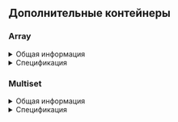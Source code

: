## Дополнительные контейнеры

### Array

<details>
  <summary>Общая информация</summary>
<br />

Array (массив) - это последовательный контейнер, инкапсулирующий в себе статический массив. В контейнер array нельзя добавить новый элементы, можно только модифицировать значение заданных изначально. В плане взаимодействия, контейнер array сочетает в себе очевидные свойства статического массива с основным достоинством контейнерных классов - более четкой организацией данных. Например, контейнер Array хранит размер массива и предоставляет итераторы. Так же как и vector, array занимает последовательную часть памяти и может быть передан в функцию как стандартный массив в Си. Вторым шаблонным аргументом класса array является его фактический размер.

</details>

<details>
  <summary>Спецификация</summary>
<br />

*Array Member type*

В этой таблице перечислены внутриклассовые переопределения типов (типичные для стандартной библиотеки STL), принятые для удобства восприятия кода класса:

| Member type            | definition                                                                             |
|------------------------|----------------------------------------------------------------------------------------|
| `value_type`             | `T` defines the type of an element (T is template parameter)                                  |
| `reference`              | `T &` defines the type of the reference to an element                                                             |
| `const_reference`        | `const T &` defines the type of the constant reference                                         |
| `iterator`               | `T *` defines the type for iterating through the container                                                 |
| `const_iterator`         | `const T *` defines the constant type for iterating through the container                                           |
| `size_type`              | `size_t` defines the type of the container size (standard type is size_t) |

*Array Member functions*

В этой таблице перечислены основные публичные методы для взаимодействия с классом:

| Functions      | Definition                                      |
|----------------|-------------------------------------------------|
| `array()`  | default constructor, creates empty array                                 |
| `array(std::initializer_list<value_type> const &items)`  | initializer list constructor, creates array initizialized using std::initializer_list<T>    |
| `array(const array &a)`  | copy constructor  |
| `array(array &&a)`  | move constructor  |
| `~array()`  | destructor  |
| `operator=(array &&a)`      | assignment operator overload for moving object                                |

*Array Element access*

В этой таблице перечислены публичные методы для доступа к элементам класса:

| Element access         | Definition                                                                             |
|------------------------|----------------------------------------------------------------------------------------|
| `reference at(size_type pos)`                     | access specified element with bounds checking                                          |
| `reference operator[](size_type pos)`             | access specified element                                                               |
| `const_reference front()`          | access the first element                        |
| `const_reference back()`           | access the last element                         |
| `iterator data()`                   | direct access to the underlying array                                                  |

*Array Iterators*

В этой таблице перечислены публичные методы для итерирования по элементам класса (доступ к итераторам):

| Iterators      | Definition                                      |
|----------------|-------------------------------------------------|
| `iterator begin()`    | returns an iterator to the beginning            |
| `iterator end()`        | returns an iterator to the end                  |

*Array Capacity*

В этой таблице перечислены публичные методы для доступа к информации о наполнении контейнера:

| Capacity               | Definition                                                                             |
|------------------------|----------------------------------------------------------------------------------------|
| `bool empty()`          | checks whether the container is empty           |
| `size_type size()`           | returns the number of elements                  |
| `size_type max_size()`       | returns the maximum possible number of elements |

*Array Modifiers*

В этой таблице перечислены публичные методы для изменения контейнера:

| Modifiers      | Definition                                      |
|----------------|-------------------------------------------------|
| `void swap(array& other)`                   | swaps the contents                                |
| `void fill(const_reference value);`         | assigns the given value value to all elements in the container. |


</details>

### Multiset 

<details>
  <summary>Общая информация</summary>
<br />

Multiset (мультимножество) - это ассоциативный контейнер, повторяющий логику множества, но позволяющий хранить идентичные элементы. Такой контейнер отличается от списка или вектора тем, что элементы при попадании в мультимножество так же, как и в множестве, сортируются на лету. Однако так же, как и множество, мультимножество не позволяет обратиться к элементу по индексу, а требует обращения по значению, которое в мультимножестве может повторяться.

</details>

<details>
  <summary>Спецификация</summary>
<br />

*Multiset Member type*

В этой таблице перечислены внутриклассовые переопределения типов (типичные для стандартной библиотеки STL), принятые для удобства восприятия кода класса:

| Member type            | Definition                                                                             |
|------------------------|----------------------------------------------------------------------------------------|
| `key_type`               | `Key` the first template parameter (Key)                                                     |
| `value_type`             | `Key` value type (the value itself is a key)                                                    |
| `reference`              | `value_type &` defines the type of the reference to an element                                                             |
| `const_reference`        | `const value_type &` defines the type of the constant reference                                         |
| `iterator`               | internal class `MultisetIterator<T>` or `BinaryTree::iterator` as internal iterator of tree subclass; defines the type for iterating through the container                                                 |
| `const_iterator`         | internal class `MultisetConstIterator<T>` or `BinaryTree::const_iterator` as internal const iterator of tree subclass; defines the constant type for iterating through the container                                           |
| `size_type`              | `size_t` defines the type of the container size (standard type is size_t) |

*Multiset Member functions*

В этой таблице перечислены основные публичные методы для взаимодействия с классом:

| Member functions      | Definition                                      |
|----------------|-------------------------------------------------|
| `multiset()`  | default constructor, creates empty set                                 |
| `multiset(std::initializer_list<value_type> const &items)`  | initializer list constructor, creates the set initizialized using std::initializer_list<T>    |
| `multiset(const multiset &ms)`  | copy constructor  |
| `multiset(multiset &&ms)`  | move constructor  |
| `~multiset()`  | destructor  |
| `operator=(multiset &&ms)`      | assignment operator overload for moving object                                |

*Multiset Iterators*

В этой таблице перечислены публичные методы для итерирования по элементам класса (доступ к итераторам):

| Iterators              | Definition                                                                             |
|------------------------|----------------------------------------------------------------------------------------|
| `iterator begin()`            | returns an iterator to the beginning                                                   |
| `iterator end()`                | returns an iterator to the end                                                         |


*Multiset Capacity*

В этой таблице перечислены публичные методы для доступа к информации о наполнении контейнера:

| Capacity       | Definition                                      |
|----------------|-------------------------------------------------|
| `bool empty()`          | checks whether the container is empty           |
| `size_type size()`           | returns the number of elements                  |
| `size_type max_size()`       | returns the maximum possible number of elements |

*Multiset Modifiers*

В этой таблице перечислены публичные методы для изменения контейнера:

| Modifiers              | Definition                                                                             |
|------------------------|----------------------------------------------------------------------------------------|
| `void clear()`                  | clears the contents                                                                    |
| `iterator insert(const value_type& value)`                 | inserts node and returns iterator to where the element is in the container                                        |
| `void erase(iterator pos)`                  | erases element at pos                                                                        |
| `void swap(multiset& other)`                   | swaps the contents                                                                     |
| `void merge(multiset& other)`                  | splices nodes from another container                                                   |

*Multiset Lookup*

В этой таблице перечислены публичные методы, осуществляющие просмотр контейнера:

| Lookup                 | Definition                                                                             |
|------------------------|----------------------------------------------------------------------------------------|
| `size_type count(const Key& key)`                  | returns the number of elements matching specific key                                   |
| `iterator find(const Key& key)`                   | finds element with specific key                                                        |
| `bool contains(const Key& key)`               | checks if the container contains element with specific key                             |
| `std::pair<iterator,iterator> equal_range(const Key& key)`            | returns range of elements matching a specific key                                      |
| `iterator lower_bound(const Key& key)`            | returns an iterator to the first element not less than the given key                   |
| `iterator upper_bound(const Key& key)`            | returns an iterator to the first element greater than the given key                    |

</details>
